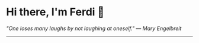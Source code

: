 <h1>Hi there, I'm Ferdi 👋</h1>

<p><em>
  "One loses many laughs by not laughing at oneself." — Mary Engelbreit
</em></p>

---

